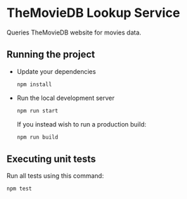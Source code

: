 # TheMovieDB Lookup Service

Queries TheMovieDB website for movies data.

## Running the project

- Update your dependencies

  ```bash
  npm install
  ```

- Run the local development server

  ```bash
  npm run start
  ```

  If you instead wish to run a production build:

  ```bash
  npm run build
  ```

## Executing unit tests

Run all tests using this command:

```bash
npm test
```
